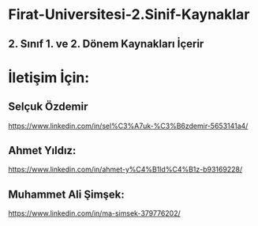 # Firat-Universitesi-2.Sinif-Kaynaklar
## 2. Sınıf 1. ve 2. Dönem Kaynakları İçerir

# İletişim İçin:

## Selçuk Özdemir
https://www.linkedin.com/in/sel%C3%A7uk-%C3%B6zdemir-5653141a4/
## Ahmet Yıldız:
https://www.linkedin.com/in/ahmet-y%C4%B1ld%C4%B1z-b93169228/
## Muhammet Ali Şimşek:
https://www.linkedin.com/in/ma-simsek-379776202/

